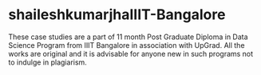 # shaileshkumarjhaIIIT-Bangalore
These case studies are a part of 11 month Post Graduate Diploma in Data Science Program from IIIT Bangalore in association with UpGrad. All the works are original and it is advisable for anyone new in such programs not to indulge in plagiarism. 
